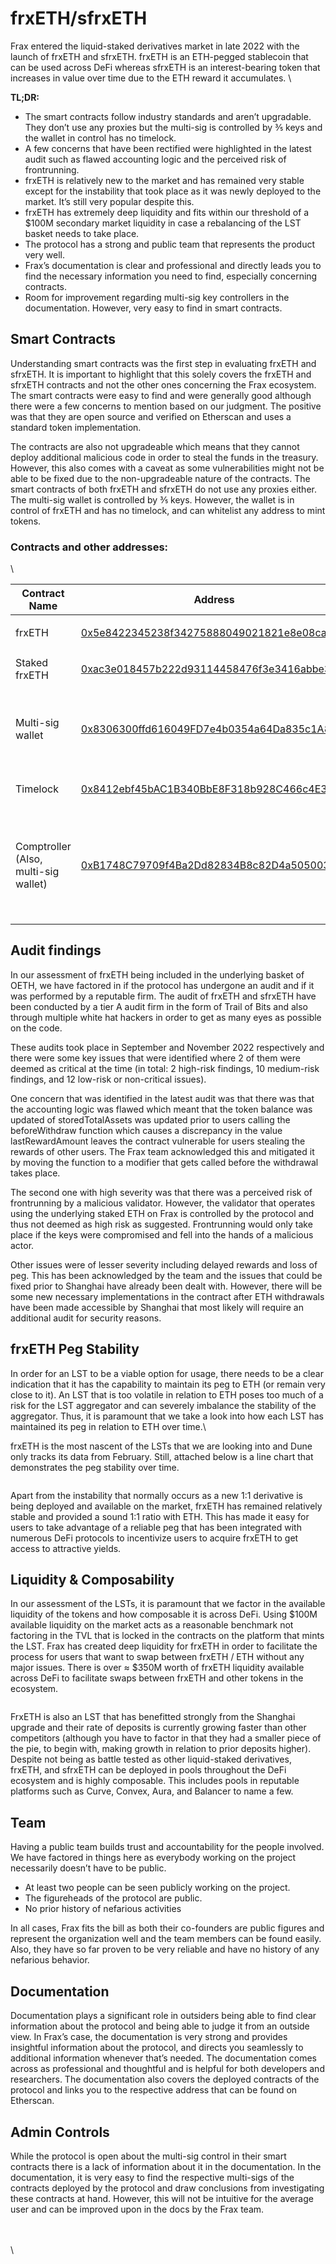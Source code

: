 # frxETH/sfrxETH

Frax entered the liquid-staked derivatives market in late 2022 with the launch of frxETH and sfrxETH. frxETH is an ETH-pegged stablecoin that can be used across DeFi whereas sfrxETH is an interest-bearing token that increases in value over time due to the ETH reward it accumulates. \


**TL;DR:**

* The smart contracts follow industry standards and aren’t upgradable. They don’t use any proxies but the multi-sig is controlled by ⅗ keys and the wallet in control has no timelock.&#x20;
* A few concerns that have been rectified were highlighted in the latest audit such as flawed accounting logic and the perceived risk of frontrunning.&#x20;
* frxETH is relatively new to the market and has remained very stable except for the instability that took place as it was newly deployed to the market. It’s still very popular despite this.&#x20;
* frxETH has extremely deep liquidity and fits within our threshold of a $100M secondary market liquidity in case a rebalancing of the LST basket needs to take place.&#x20;
* The protocol has a strong and public team that represents the product very well.
* Frax’s documentation is clear and professional and directly leads you to find the necessary information you need to find, especially concerning contracts.
* Room for improvement regarding multi-sig key controllers in the documentation. However, very easy to find in smart contracts.&#x20;



## Smart Contracts

Understanding smart contracts was the first step in evaluating frxETH and sfrxETH. It is important to highlight that this solely covers the frxETH and sfrxETH contracts and not the other ones concerning the Frax ecosystem. The smart contracts were easy to find and were generally good although there were a few concerns to mention based on our judgment. The positive was that they are open source and verified on Etherscan and uses a standard token implementation.&#x20;

The contracts are also not upgradeable which means that they cannot deploy additional malicious code in order to steal the funds in the treasury. However, this also comes with a caveat as some vulnerabilities might not be able to be fixed due to the non-upgradeable nature of the contracts. The smart contracts of both frxETH and sfrxETH do not use any proxies either. The multi-sig wallet is controlled by ⅗ keys. However, the wallet is in control of frxETH and has no timelock, and can whitelist any address to mint tokens.&#x20;

### Contracts and other addresses:

\


| Contract Name                        | Address                                                                                                                                 | Comments                                                                     |
| ------------------------------------ | --------------------------------------------------------------------------------------------------------------------------------------- | ---------------------------------------------------------------------------- |
| frxETH                               | [0x5e8422345238f34275888049021821e8e08caa1f](https://etherscan.io/address/0x5e8422345238f34275888049021821e8e08caa1f)                   | <p><br></p>                                                                  |
| Staked frxETH                        | [0xac3e018457b222d93114458476f3e3416abbe38f](https://etherscan.io/address/0xac3e018457b222d93114458476f3e3416abbe38f)                   | <p><br></p>                                                                  |
| Multi-sig wallet                     | [0x8306300ffd616049FD7e4b0354a64Da835c1A81C](http://etherscan.io/address/0x8306300ffd616049FD7e4b0354a64Da835c1A81C)                    | <p>3/5 and owns frxETH</p><p><br></p>                                        |
| Timelock                             | [0x8412ebf45bAC1B340BbE8F318b928C466c4E39CA](https://etherscan.io/address/0x8412ebf45bAC1B340BbE8F318b928C466c4E39CA)                   | <p><br></p>                                                                  |
| Comptroller (Also, multi-sig wallet) | [0xB1748C79709f4Ba2Dd82834B8c82D4a505003f27](https://etherscan.io/address/0xB1748C79709f4Ba2Dd82834B8c82D4a505003f27#readProxyContract) | Controls timelock, shares two of the signers with the other multi-sig wallet |

## Audit findings

In our assessment of frxETH being included in the underlying basket of OETH, we have factored in if the protocol has undergone an audit and if it was performed by a reputable firm. The audit of frxETH and sfrxETH have been conducted by a tier A audit firm in the form of Trail of Bits and also through multiple white hat hackers in order to get as many eyes as possible on the code.&#x20;

These audits took place in September and November 2022 respectively and there were some key issues that were identified where 2 of them were deemed as critical at the time (in total: 2 high-risk findings, 10 medium-risk findings, and 12 low-risk or non-critical issues).&#x20;



One concern that was identified in the latest audit was that there was that the accounting logic was flawed which meant that the token balance was updated of storedTotalAssets was updated prior to users calling the beforeWithdraw function which causes a discrepancy in the value lastRewardAmount leaves the contract vulnerable for users stealing the rewards of other users. The Frax team acknowledged this and mitigated it by moving the function to a modifier that gets called before the withdrawal takes place.&#x20;



The second one with high severity was that there was a perceived risk of frontrunning by a malicious validator. However, the validator that operates using the underlying staked ETH on Frax is controlled by the protocol and thus not deemed as high risk as suggested. Frontrunning would only take place if the keys were compromised and fell into the hands of a malicious actor.&#x20;



Other issues were of lesser severity including delayed rewards and loss of peg. This has been acknowledged by the team and the issues that could be fixed prior to Shanghai have already been dealt with. However, there will be some new necessary implementations in the contract after ETH withdrawals have been made accessible by Shanghai that most likely will require an additional audit for security reasons.&#x20;

## frxETH Peg Stability

In order for an LST to be a viable option for usage, there needs to be a clear indication that it has the capability to maintain its peg to ETH (or remain very close to it). An LST that is too volatile in relation to ETH poses too much of a risk for the LST aggregator and can severely imbalance the stability of the aggregator. Thus, it is paramount that we take a look into how each LST has maintained its peg in relation to ETH over time.\


frxETH is the most nascent of the LSTs that we are looking into and Dune only tracks its data from February. Still, attached below is a line chart that demonstrates the peg stability over time.

<figure><img src="../../.gitbook/assets/Screen Shot 2023-04-24 at 20.02.47.png" alt=""><figcaption></figcaption></figure>

Apart from the instability that normally occurs as a new 1:1 derivative is being deployed and available on the market, frxETH has remained relatively stable and provided a sound 1:1 ratio with ETH. This has made it easy for users to take advantage of a reliable peg that has been integrated with numerous DeFi protocols to incentivize users to acquire frxETH to get access to attractive yields.&#x20;

## Liquidity & Composability

In our assessment of the LSTs, it is paramount that we factor in the available liquidity of the tokens and how composable it is across DeFi. Using $100M available liquidity on the market acts as a reasonable benchmark not factoring in the TVL that is locked in the contracts on the platform that mints the LST. Frax has created deep liquidity for frxETH in order to facilitate the process for users that want to swap between frxETH / ETH without any major issues. There is over ≈ $350M worth of frxETH liquidity available across DeFi to facilitate swaps between frxETH and other tokens in the ecosystem.&#x20;

<figure><img src="../../.gitbook/assets/Screen Shot 2023-04-24 at 20.06.02.png" alt=""><figcaption></figcaption></figure>

FrxETH is also an LST that has benefitted strongly from the Shanghai upgrade and their rate of deposits is currently growing faster than other competitors (although you have to factor in that they had a smaller piece of the pie, to begin with, making growth in relation to prior deposits higher). Despite not being as battle tested as other liquid-staked derivatives, frxETH, and sfrxETH can be deployed in pools throughout the DeFi ecosystem and is highly composable. This includes pools in reputable platforms such as Curve, Convex, Aura, and Balancer to name a few.&#x20;

## Team

Having a public team builds trust and accountability for the people involved. We have factored in things here as everybody working on the project necessarily doesn’t have to be public.

* At least two people can be seen publicly working on the project.&#x20;
* The figureheads of the protocol are public.
* No prior history of nefarious activities

In all cases, Frax fits the bill as both their co-founders are public figures and represent the organization well and the team members can be found easily. Also, they have so far proven to be very reliable and have no history of any nefarious behavior.

## Documentation

Documentation plays a significant role in outsiders being able to find clear information about the protocol and being able to judge it from an outside view. In Frax’s case, the documentation is very strong and provides insightful information about the protocol, and directs you seamlessly to additional information whenever that’s needed. The documentation comes across as professional and thoughtful and is helpful for both developers and researchers. The documentation also covers the deployed contracts of the protocol and links you to the respective address that can be found on Etherscan.&#x20;

## Admin Controls

While the protocol is open about the multi-sig control in their smart contracts there is a lack of information about it in the documentation. In the documentation, it is very easy to find the respective multi-sigs of the contracts deployed by the protocol and draw conclusions from investigating these contracts at hand. However, this will not be intuitive for the average user and can be improved upon in the docs by the Frax team.

\
\
\
